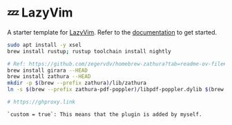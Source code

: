 # 💤 LazyVim

A starter template for [LazyVim](https://github.com/LazyVim/LazyVim).
Refer to the [documentation](https://lazyvim.github.io/installation) to get started.

```bash
sudo apt install -y xsel
brew install rustup; rustup toolchain install nightly

# Ref: https://github.com/zegervdv/homebrew-zathura?tab=readme-ov-file#osx_native_integration
brew install girara --HEAD
brew install zathura --HEAD
mkdir -p $(brew --prefix zathura)/lib/zathura
ln -s $(brew --prefix zathura-pdf-poppler)/libpdf-poppler.dylib $(brew --prefix zathura)/lib/zathura/libpdf-poppler.dylib

# https://ghproxy.link

`custom = true`: This means that the plugin is added by myself.
```
